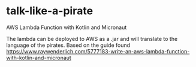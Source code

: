 # talk-like-a-pirate
AWS Lambda Function with Kotlin and Micronaut

The lambda can be deployed to AWS as a .jar and will translate to the language of the pirates. 
Based on the guide found https://www.raywenderlich.com/5777183-write-an-aws-lambda-function-with-kotlin-and-micronaut
